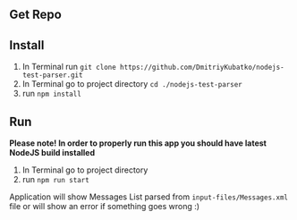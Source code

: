 ## Get Repo

## Install
1. In Terminal run `git clone https://github.com/DmitriyKubatko/nodejs-test-parser.git`
2. In Terminal go to project directory `cd ./nodejs-test-parser`
3. run `npm install`
## Run
**Please note! In order to properly run this app you should have latest NodeJS build installed**
1. In Terminal go to project directory
2. run `npm run start`

Application will show Messages List parsed from `input-files/Messages.xml` file or will show an error if something goes wrong :)
